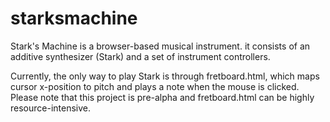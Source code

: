 starksmachine
=============

Stark's Machine is a browser-based musical instrument. it consists of an additive synthesizer (Stark) and a set of instrument controllers.

Currently, the only way to play Stark is through fretboard.html, which maps cursor x-position to pitch and plays a note when the mouse is clicked. Please note that this project is pre-alpha and fretboard.html can be highly resource-intensive.
